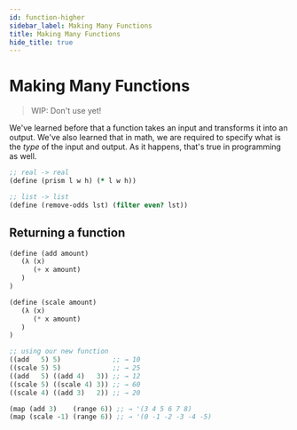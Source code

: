 ```yaml
---
id: function-higher
sidebar_label: Making Many Functions
title: Making Many Functions
hide_title: true
---
```


# Making Many Functions

> WIP: Don't use yet!

We've learned before that a function takes an input and transforms it into an
output. We've also learned that in math, we are required to specify what is the
_type_ of the input and output. As it happens, that's true in programming as
well.

``` clojure
;; real -> real
(define (prism l w h) (* l w h))

;; list -> list
(define (remove-odds lst) (filter even? lst))
```

## Returning a function

``` scheme
(define (add amount)
   (λ (x)
      (+ x amount)
   )
)

(define (scale amount)
   (λ (x)
      (* x amount)
   )
)

;; using our new function
((add   5) 5)             ;; → 10
((scale 5) 5)             ;; → 25
((add   5) ((add 4)   3)) ;; → 12
((scale 5) ((scale 4) 3)) ;; → 60
((scale 4) ((add 3)   2)) ;; → 20

(map (add 3)    (range 6)) ;; → '(3 4 5 6 7 8)
(map (scale -1) (range 6)) ;; → '(0 -1 -2 -3 -4 -5)
```